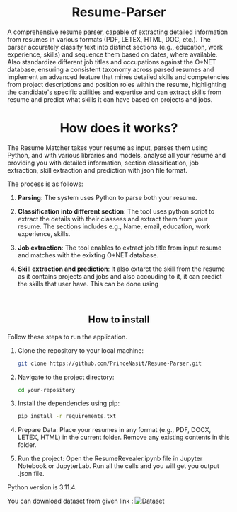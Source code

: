 <div align="center">
  
# Resume-Parser
</div>
A  comprehensive resume parser, capable of extracting detailed information from resumes in various formats (PDF, LETEX, HTML, DOC, etc.). The parser accurately classify text into distinct sections (e.g., education, work experience, skills) and sequence them based on dates, where available. Also standardize different job titles and occupations against the O*NET database, ensuring a consistent taxonomy across parsed resumes and implement an advanced feature that mines detailed skills and competencies from project descriptions and position roles within the resume, highlighting the candidate's specific abilities and expertise and can extract skills from resume and predict what skills it can have based on projects and jobs.
<br>
<div align="center">

# How does it works?
</div>

The Resume Matcher takes your resume as input, parses them using Python, and with various libraries and models, analyse all your resume and providing you with detailed information, section classification, job extraction, skill extraction and prediction with json file format.

The process is as follows:

1. **Parsing**: The system uses Python to parse both your resume.

2. **Classification into different section**: The tool uses python script to extract the details with their classess and extract them from your resume. The sections includes e.g.,  Name, email, education, work experience, skills.

3. **Job extraction**: The tool enables to extract job title from input resume and matches with the exixting O*NET database.
   
4. **Skill extraction and prediction**: It also extarct the skill from the resume as it contains projects and jobs and also accouding to it, it can predict the skills that user have. This can be done using 
<br>

<div align="center">

## How to install

</div>

Follow these steps to run the application.

1. Clone the repository to your local machine:
   ```bash
   git clone https://github.com/PrinceNasit/Resume-Parser.git
   ```

3. Navigate to the project directory:
   ```bash
   cd your-repository
   ```

3. Install the dependencies using pip:
   ```bash
   pip install -r requirements.txt
   ```
4. Prepare Data:
   Place your resumes in any format (e.g., PDF, DOCX, LETEX, HTML)  in the current folder. Remove any existing contents in this folder.
    
5. Run the project:
   Open the ResumeRevealer.ipynb file in Jupyter Notebook or JupyterLab.
   Run all the cells and you will get you output .json file.

Python version is 3.11.4.

You can download dataset from given link : ![Dataset](https://drive.google.com/drive/folders/1Pko8-of2G0smNEGJUq7I2oInJ2-C-ufn?usp=drive_link)
